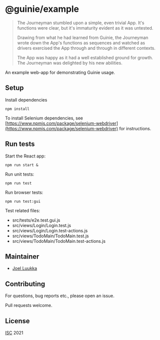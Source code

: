 # @guinie/example

<blockquote>
  <p>
    The Journeyman stumbled upon a simple, even trivial App. It's functions were clear, but it's immaturity evident as it was untested.
  </p>
  <p>
    Drawing from what he had learned from Guinie, the Journeyman wrote down the App's functions as sequences and watched as drivers exercised the App through and through in different contexts.
  </p>
  <p>
    The App was happy as it had a well established ground for growth. The Journeyman was delighted by his new abilities.
  </p>
</blockquote>

An example web-app for demonstrating Guinie usage.

## Setup

Install dependencies

```
npm install
```

To install Selenium dependencies, see [https://www.npmjs.com/package/selenium-webdriver](https://www.npmjs.com/package/selenium-webdriver) for instructions.

## Run tests

Start the React app:

```
npm run start &
```

Run unit tests:

```
npm run test
```

Run browser tests:

```
npm run test:gui
```

Test related files:
- src/tests/e2e.test.gui.js
- src/views/Login/Login.test.js
- src/views/Login/Login.test-actions.js
- src/views/TodoMain/TodoMain.test.js
- src/views/TodoMain/TodoMain.test-actions.js

## Maintainer

- [Joel Luukka](https://github.com/jluukka-ge)

## Contributing

For questions, bug reports etc., please open an issue.

Pull requests welcome.

## License

[ISC](LICENSE) 2021
